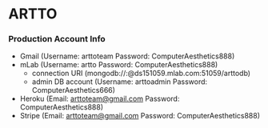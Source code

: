 # ARTTO #

### Production Account Info ###

* Gmail (Username: arttoteam Password: ComputerAesthetics888)
* mLab (Username: artto Password: ComputerAesthetics888)
    * connection URI (mongodb://<dbuser>:<dbpassword>@ds151059.mlab.com:51059/arttodb)
    * admin DB account (Username: arttoadmin Password: ComputerAesthetics666)
* Heroku (Email: arttoteam@gmail.com Password: ComputerAesthetics888)
* Stripe (Email: arttoteam@gmail.com Password: ComputerAesthetics888)